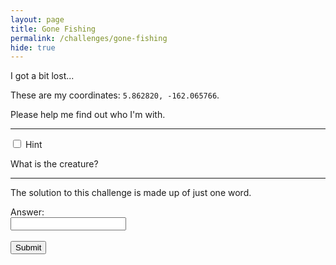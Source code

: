 ```yaml
---
layout: page
title: Gone Fishing
permalink: /challenges/gone-fishing
hide: true
---
```


I got a bit lost...  

These are my coordinates: `5.862820, -162.065766`.

Please help me find out who I'm with.

<!-- Answer - Snapper -->

---

<div class="wrap-collapsible">
  <input id="collapsible" class="toggle" type="checkbox">
  <label for="collapsible" class="lbl-toggle">Hint</label>
  <div class="collapsible-content">
    <div class="content-inner">
      <p>
        What is the creature?
      </p>
    </div>
  </div>
</div>

---
The solution to this challenge is made up of just one word.

<form>
    <label for="answer">Answer:</label><br>
    <input type="text" id="submission" name="submission"><br><br>
    <input type="submit" value="Submit" onclick="javascript:checkAnswer('gone-fishing', document.getElementById('submission').value)">
</form>